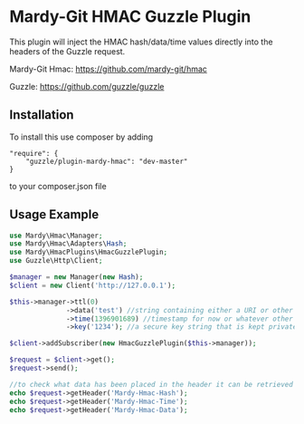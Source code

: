 Mardy-Git HMAC Guzzle Plugin
============================

This plugin will inject the HMAC hash/data/time values directly into the headers of the Guzzle request.

Mardy-Git Hmac: https://github.com/mardy-git/hmac

Guzzle: https://github.com/guzzle/guzzle

Installation
--------------

To install this use composer by adding

    "require": {
        "guzzle/plugin-mardy-hmac": "dev-master"
    }

to your composer.json file

Usage Example
--------------------
```php
use Mardy\Hmac\Manager;
use Mardy\Hmac\Adapters\Hash;
use Mardy\HmacPlugins\HmacGuzzlePlugin;
use Guzzle\Http\Client;

$manager = new Manager(new Hash);
$client = new Client('http://127.0.0.1');

$this->manager->ttl(0)
              ->data('test') //string containing either a URI or other related data string
              ->time(1396901689) //timestamp for now or whatever other time you want to base the hmac on
              ->key('1234'); //a secure key string that is kept private in the database or config files

$client->addSubscriber(new HmacGuzzlePlugin($this->manager));

$request = $client->get();
$request->send();

//to check what data has been placed in the header it can be retrieved with by using the following code
echo $request->getHeader('Mardy-Hmac-Hash');
echo $request->getHeader('Mardy-Hmac-Time');
echo $request->getHeader('Mardy-Hmac-Data');
```
